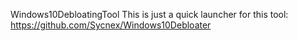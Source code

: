Windows10DebloatingTool
This is just a quick launcher for this tool: https://github.com/Sycnex/Windows10Debloater
